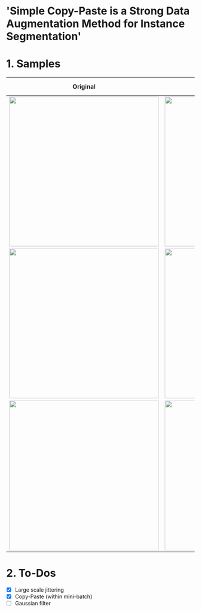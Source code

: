 # 'Simple Copy-Paste is a Strong Data Augmentation Method for Instance Segmentation'

# 1. Samples
| Original | Large Scale Jittering<br> and Copy-Paste applied |
|:-:|:-:|
| <img src="https://github.com/KimRass/Copy-Paste/assets/67457712/ef3200d9-f9d9-42c9-805e-744f187fef73" width="400"> | <img src="https://github.com/KimRass/Copy-Paste/assets/67457712/14bd21e9-b6d3-4666-9f74-9bfc6d2cb3eb" width="400"> |
| <img src="https://github.com/KimRass/Copy-Paste/assets/67457712/f87b19e6-3f32-4c25-91a7-1061a7c9742a" width="400"> | <img src="https://github.com/KimRass/Copy-Paste/assets/67457712/07594a32-0fed-4db9-96cd-6a5134881de3" width="400">
| <img src="https://github.com/KimRass/Copy-Paste/assets/67457712/f55d6e79-09d2-4eec-8787-0a86add3eab0" width="400"> | <img src="https://github.com/KimRass/Copy-Paste/assets/67457712/74c0b718-7ee1-43cb-8992-ad395e4b1e4e" width="400"> |

# 2. To-Dos
- [x] Large scale jittering
- [x] Copy-Paste (within mini-batch)
- [ ] Gaussian filter
